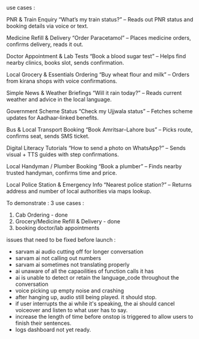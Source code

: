 use cases : 

PNR & Train Enquiry	“What’s my train status?” – Reads out PNR status and booking details via voice or text.

Medicine Refill & Delivery	“Order Paracetamol” – Places medicine orders, confirms delivery, reads it out.

Doctor Appointment & Lab Tests	“Book a blood sugar test” – Helps find nearby clinics, books slot, sends confirmation.

Local Grocery & Essentials Ordering	“Buy wheat flour and milk” – Orders from kirana shops with voice confirmations.

Simple News & Weather Briefings	“Will it rain today?” – Reads current weather and advice in the local language.

Government Scheme Status	“Check my Ujjwala status” – Fetches scheme updates for Aadhaar‑linked benefits.

Bus & Local Transport Booking	“Book Amritsar–Lahore bus” – Picks route, confirms seat, sends SMS ticket.

Digital Literacy Tutorials	“How to send a photo on WhatsApp?” – Sends visual + TTS guides with step confirmations.

Local Handyman / Plumber Booking	“Book a plumber” – Finds nearby trusted handyman, confirms time and price.

Local Police Station & Emergency Info	“Nearest police station?” – Returns address and number of local authorities via maps lookup.

To demonstrate : 3 use cases :
1. Cab Ordering - done
2. Grocery/Medicine Refill & Delivery - done
3. booking doctor/lab appointments

issues that need to be fixed before launch : 
- sarvam ai audio cutting off for longer conversation
- sarvam ai not calling out numbers
- sarvam ai sometimes not translating properly
- ai unaware of all the capaoilities of function calls it has
- ai is unable to detect or retain the language_code throughout the conversation
- voice picking up empty noise and crashing
- after hanging up, audio still being played. it should stop.
- if user interrupts the ai while it's speaking, the ai should cancel voiceover and listen to what user has to say.
- increase the length of time before onstop is triggered to allow users to finish their sentences.
- logs dashboard not yet ready.